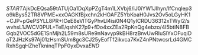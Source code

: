 $START$AjkDcEQsa59tATUjOa1DqXpPZgT4m1LXVbj6/iJ0iYW1JIhyn/lfCnqlep3o9kBys52TR8VPME+xxOAGKfBjxchn2kHOAFZ5YbKoaH0Jvs2Ov5oLGyHK1+CJP+pGePSYLL8PR+ICeE8eVlTGyPhvLl4isi0N4Q1yICRDU36312xTWyI2/swvhsL1JWCV0PUL+TeE/qshK27p9+fDo4xxZEa2RpKnQg4ebzo/4I5btiN8FBGqb2VOC5dGE1SnMjh2L59m8sURe9nNavyp9kBH8rzBnvUwRIuSlYxOFuqiDoT2JHzKs97Aj01zHsmSUm8gc3CJ25yEofTf2ikvca7KvZ4nPNtwcsrLd4GMCRxhSgqHZheTkninqTPpF0yxDvxa$END$
